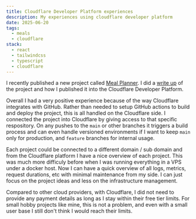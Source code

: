 ```yaml
---
title: Cloudflare Developer Platform experiences
description: My experiences using cloudflare developer platform
date: 2025-06-20
tags:
  - meals
  - cloudflare
stack:
  - react
  - tailwindcss
  - typescript
  - cloudflare
---
```


I recently published a new project called [Meal Planner](https://meals.jameslawler.com/). I did a [write up](/projects/meal-planner/) of the project and how I published it into the Cloudflare Developer Platform.

Overall I had a very positive experience because of the way Cloudflare integrates with GitHub. Rather than needed to setup GitHub actions to build and deploy the project, this is all handled on the Cloudflare side. I connected the project into Cloudflare by giving access to that specific respository. On any pushes to the `main` or other branches it triggers a build process and can even handle versioned environments if I want to keep `main` only for production, and `feature` branches for internal usage.

Each project could be connected to a different domain / sub domain and from the Cloudflare platform I have a nice overview of each project. This was much more difficuly before when I was running everything in a VPS under a docker host. Now I can have a quick overview of all logs, metrics, request durations, etc with minimal maintenance from my side. I can just focus on the project ideas and less on the infrastructure management.

Compared to other cloud providers, with Cloudflare, I did not need to provide any payment details as long as I stay within their free tier limits. For small hobby projects like mine, this is not a problem, and even with a small user base I still don't think I would reach their limits.
